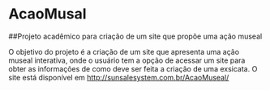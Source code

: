 # AcaoMusal

##Projeto acadêmico para criação de um site que propõe uma ação museal

O objetivo do projeto é a criação de um site que apresenta uma ação museal interativa, onde o usuário tem a opção de acessar um site para obter as informações de como deve ser feita a criação de uma exsicata. O site está disponível em http://sunsalesystem.com.br/AcaoMuseal/
